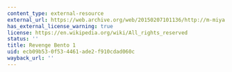 ```yaml
---
content_type: external-resource
external_url: https://web.archive.org/web/20150207101136/http://m-miya.net/blog/single-mother-bento.html
has_external_license_warning: true
license: https://en.wikipedia.org/wiki/All_rights_reserved
status: ''
title: Revenge Bento 1
uid: ecb09b53-0f53-4461-ade2-f910cdad060c
wayback_url: ''
---
```

